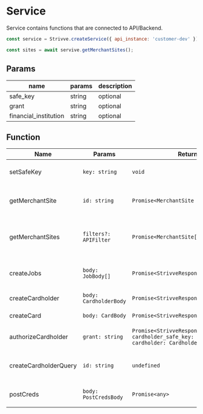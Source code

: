 # Service

Service contains functions that are connected to API/Backend.

```js
const service = Strivve.createService({ api_instance: 'customer-dev' });

const sites = await servive.getMerchantSites();
```

## Params

| name     | params | description |
| -------- | ------ | ----------- |
| safe_key | string | optional    |
| grant    | string | optional    |
| financial_institution    | string | optional    |

## Function

| Name                  | Params                 | Return                                                                                     | Description                                                  |
| --------------------- | ---------------------- | ------------------------------------------------------------------------------------------ | ------------------------------------------------------------ |
| setSafeKey            | `key: string`          | `void`                                                                                     | Sets the safe key used for authentication.                   |
| getMerchantSite       | `id: string`           | `Promise<MerchantSite \| undefined>`                                                         | Retrieves a single merchant site by its ID.                  |
| getMerchantSites      | `filters?: APIFilter`  | `Promise<MerchantSite[]>`                                                                  | Retrieves multiple merchant sites based on optional filters. |
| createJobs            | `body: JobBody[]`      | `Promise<StrivveResponse<Job[]>>`                                                          | Creates multiple jobs for merchant sites.                    |
| createCardholder      | `body: CardholderBody` | `Promise<StrivveResponse<Cardholder>>`                                                     | Creates a cardholder.                                        |
| createCard            | `body: CardBody`       | `Promise<StrivveResponse<Card>>`                                                           | Creates a card.                                              |
| authorizeCardholder   | `grant: string`        | `Promise<StrivveResponse<{ cardholder_safe_key: string; cardholder: Cardholder }>>`        | Authorizes a cardholder using a grant.                       |
| createCardholderQuery | `id: string`           | `undefined`                                                                                | Creates a cardholder query using an ID.                      |
| postCreds             | `body: PostCredsBody`  | `Promise<any>`                                                                             | Posts credentials for authentication.                        |
